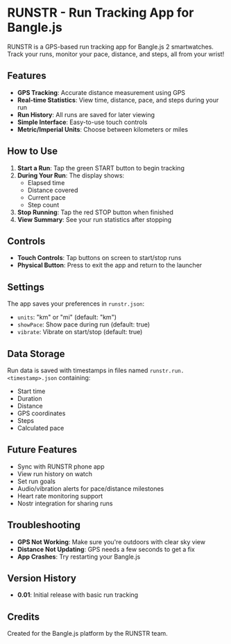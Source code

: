 # RUNSTR - Run Tracking App for Bangle.js

RUNSTR is a GPS-based run tracking app for Bangle.js 2 smartwatches. Track your runs, monitor your pace, distance, and steps, all from your wrist!

## Features

- **GPS Tracking**: Accurate distance measurement using GPS
- **Real-time Statistics**: View time, distance, pace, and steps during your run
- **Run History**: All runs are saved for later viewing
- **Simple Interface**: Easy-to-use touch controls
- **Metric/Imperial Units**: Choose between kilometers or miles

## How to Use

1. **Start a Run**: Tap the green START button to begin tracking
2. **During Your Run**: The display shows:
   - Elapsed time
   - Distance covered
   - Current pace
   - Step count
3. **Stop Running**: Tap the red STOP button when finished
4. **View Summary**: See your run statistics after stopping

## Controls

- **Touch Controls**: Tap buttons on screen to start/stop runs
- **Physical Button**: Press to exit the app and return to the launcher

## Settings

The app saves your preferences in `runstr.json`:
- `units`: "km" or "mi" (default: "km")
- `showPace`: Show pace during run (default: true)
- `vibrate`: Vibrate on start/stop (default: true)

## Data Storage

Run data is saved with timestamps in files named `runstr.run.<timestamp>.json` containing:
- Start time
- Duration
- Distance
- GPS coordinates
- Steps
- Calculated pace

## Future Features

- Sync with RUNSTR phone app
- View run history on watch
- Set run goals
- Audio/vibration alerts for pace/distance milestones
- Heart rate monitoring support
- Nostr integration for sharing runs

## Troubleshooting

- **GPS Not Working**: Make sure you're outdoors with clear sky view
- **Distance Not Updating**: GPS needs a few seconds to get a fix
- **App Crashes**: Try restarting your Bangle.js

## Version History

- **0.01**: Initial release with basic run tracking

## Credits

Created for the Bangle.js platform by the RUNSTR team. 